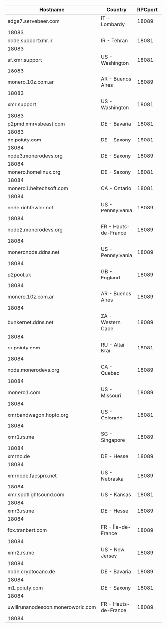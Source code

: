 Hostname | Country | RPCport | P2Pport
--- | --- | --- | ---
edge7.servebeer.com | IT - Lombardy | 18089
 | 18083
node.supportxmr.ir | IR - Tehran | 18081
 | 18083
sf.xmr.support | US - Washington | 18081
 | 18083
monero.10z.com.ar | AR - Buenos Aires | 18089
 | 18083
xmr.support | US - Washington | 18081
 | 18083
p2pmd.xmrvsbeast.com | DE - Bavaria | 18081
 | 18083
de.poiuty.com | DE - Saxony | 18081
 | 18084
node3.monerodevs.org | DE - Saxony | 18089
 | 18084
monero.homelinux.org | DE - Saxony | 18081
 | 18084
monero1.heitechsoft.com | CA - Ontario | 18081
 | 18084
node.richfowler.net | US - Pennsylvania | 18089
 | 18084
node2.monerodevs.org | FR - Hauts-de-France | 18089
 | 18084
moneronode.ddns.net | US - Pennsylvania | 18089
 | 18084
p2pool.uk | GB - England | 18089
 | 18084
monero.10z.com.ar | AR - Buenos Aires | 18089
 | 18084
bunkernet.ddns.net | ZA - Western Cape | 18089
 | 18084
ru.poiuty.com | RU - Altai Krai | 18081
 | 18084
node.monerodevs.org | CA - Quebec | 18089
 | 18084
monero1.com | US - Missouri | 18089
 | 18084
xmrbandwagon.hopto.org | US - Colorado | 18081
 | 18084
xmr1.rs.me | SG - Singapore | 18089
 | 18084
xmrno.de | DE - Hesse | 18089
 | 18084
xmrnode.facspro.net | US - Nebraska | 18089
 | 18084
xmr.spotlightsound.com | US - Kansas | 18081
 | 18084
xmr3.rs.me | DE - Hesse | 18089
 | 18084
fbx.tranbert.com | FR - Île-de-France | 18089
 | 18084
xmr2.rs.me | US - New Jersey | 18089
 | 18084
node.cryptocano.de | DE - Bavaria | 18089
 | 18084
m1.poiuty.com | DE - Saxony | 18081
 | 18084
uwillrunanodesoon.moneroworld.com | FR - Hauts-de-France | 18089
 | 18084
